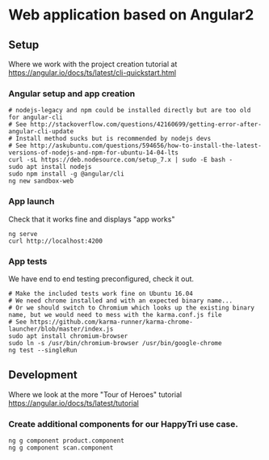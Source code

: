 # Web application based on Angular2

## Setup
Where we work with the project creation tutorial at https://angular.io/docs/ts/latest/cli-quickstart.html


### Angular setup and app creation

```shell
# nodejs-legacy and npm could be installed directly but are too old for angular-cli
# See http://stackoverflow.com/questions/42160699/getting-error-after-angular-cli-update 
# Install method sucks but is recommended by nodejs devs
# See http://askubuntu.com/questions/594656/how-to-install-the-latest-versions-of-nodejs-and-npm-for-ubuntu-14-04-lts
curl -sL https://deb.nodesource.com/setup_7.x | sudo -E bash -
sudo apt install nodejs 
sudo npm install -g @angular/cli
ng new sandbox-web
```

### App launch
Check that it works fine and displays "app works"
```shell
ng serve
curl http://localhost:4200
```

### App tests
We have end to end testing preconfigured, check it out.
```shell
# Make the included tests work fine on Ubuntu 16.04
# We need chrome installed and with an expected binary name...
# Or we should switch to Chromium which looks up the existing binary name, but we would need to mess with the karma.conf.js file
# See https://github.com/karma-runner/karma-chrome-launcher/blob/master/index.js
sudo apt install chromium-browser
sudo ln -s /usr/bin/chromium-browser /usr/bin/google-chrome
ng test --singleRun
```

## Development
Where we look at the more "Tour of Heroes" tutorial  https://angular.io/docs/ts/latest/tutorial

### Create additional components for our HappyTri use case.
```shell
ng g component product.component
ng g component scan.component
```
